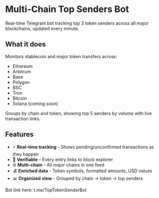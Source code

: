 # Multi-Chain Top Senders Bot

Real-time Telegram bot tracking top 3 token senders across all major blockchains, updated every minute.

## What it does

Monitors stablecoin and major token transfers across:
- Ethereum
- Arbitrum
- Base
- Polygon
- BSC
- Tron
- Bitcoin
- Solana (coming soon)

Groups by chain and token, showing top 5 senders by volume with live transaction links.

## Features

- ⚡ **Real-time tracking** - Shows pending/unconfirmed transactions as they happen
- 🔗 **Verifiable** - Every entry links to block explorer
- 🌐 **Multi-chain** - All major chains in one feed
- 💰 **Enriched data** - Token symbols, formatted amounts, USD values
- 📊 **Organized view** - Grouped by chain → token → top senders

Bot link here:
t.me/TopTokenSenderBot

